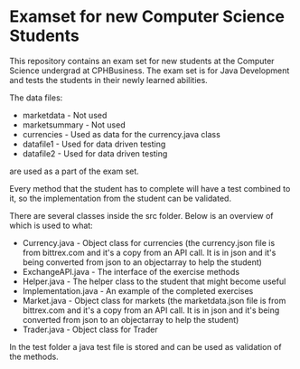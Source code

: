 # Examset for new Computer Science Students

This repository contains an exam set for new students at the Computer Science undergrad at CPHBusiness. The exam set is for Java Development and tests the students in their newly learned abilities. 

The data files:

- marketdata - Not used
- marketsummary - Not used
- currencies - Used as data for the currency.java class
- datafile1 - Used for data driven testing
- datafile2 - Used for data driven testing

are used as a part of the exam set. 

Every method that the student has to complete will have a test combined to it, so the implementation from the student can be validated.

There are several classes inside the src folder. Below is an overview of which is used to what: 

- Currency.java - Object class for currencies (the currency.json file is from bittrex.com and it's a copy from an API call. It is in json and it's being converted from json to an objectarray to help the student)
- ExchangeAPI.java - The interface of the exercise methods
- Helper.java - The helper class to the student that might become useful
- Implementation.java - An example of the completed exercises
- Market.java - Object class for markets (the marketdata.json file is from bittrex.com and it's a copy from an API call. It is in json and it's being converted from json to an objectarray to help the student)
- Trader.java - Object class for Trader

In the test folder a java test file is stored and can be used as validation of the methods.
